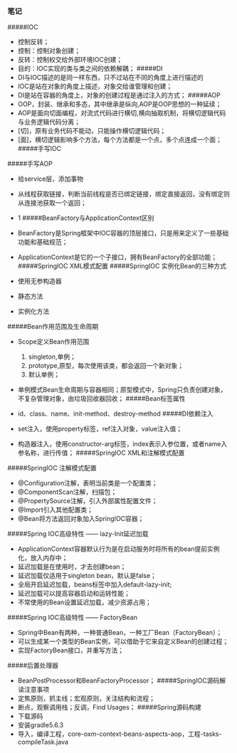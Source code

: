 ### 笔记

#####IOC
- 控制反转；
- 控制：控制对象创建；
- 反转：控制权交给外部环境IOC创建；
- 目的：IOC实现的类与类之间的依赖解耦；
#####DI
- DI与IOC描述的是同一样东西，只不过站在不同的角度上进行描述的
- IOC是站在对象的角度上描述，对象交给谁管理和创建；
- DI是站在容器的角度上，对象的创建过程是通过注入的方式；
#####AOP
- OOP，封装、继承和多态，其中继承是纵向,AOP是OOP思想的一种延续；
- AOP是面向切面编程，对流式代码进行横切,横向抽取机制，将横切逻辑代码与业务逻辑代码分离；
- [切]，原有业务代码不能动，只能操作横切逻辑代码；
- [面]，横切逻辑影响多个方法，每个方法都是一个点，多个点连成一个面；
#####手写IOC

#####手写AOP
- 给service层，添加事物

- 从线程获取链接，判断当前线程是否已绑定链接，绑定直接返回，没有绑定则从连接池获取一个返回；

- 1
  #####BeanFactory与ApplicationContext区别

- BeanFactory是Spring框架中IOC容器的顶层接口，只是用来定义了一些基础功能和基础规范；

- ApplicationContext是它的一个子接口，拥有BeanFactory的全部功能；
  #####SpringIOC XML模式配置
  #####SpringIOC 实例化Bean的三种方式

- 使用无参构造器

- 静态方法

- 实例化方法

#####Bean作用范围及生命周期

- Scope定义Bean作用范围
	1. singleton,单例；
	2. prototype,原型，每次使用该类，都会返回一个新对象；
	3. 默认单例；
	
- 单例模式Bean生命周期与容器相同；原型模式中，Spring只负责创建对象，不复杂管理对象，由垃圾回收器回收；
#####Bean标签属性

- id、class、name、init-method、destroy-method
#####DI依赖注入

- set注入，使用property标签，ref注入对象，value注入值；

- 构造器注入，使用constructor-arg标签，index表示入参位置，或者name入参名称，进行传值；
#####SpringIOC XML和注解模式配置

#####SpringIOC 注解模式配置

  - @Configuration注解，表明当前类是一个配置类；
  - @ComponentScan注解，扫描包；
  - @PropertySource注解，引入外部属性配置文件；
  - @Import引入其他配置类；
  - @Bean将方法返回对象加入SpringIOC容器；

#####Spring IOC高级特性 —— lazy-Init延迟加载

  - ApplicationContext容器默认行为是在启动服务时将所有的bean提前实例化，放入内存中；
  - 延迟加载是在使用时，才去创建bean；
  - 延迟加载仅适用于singleton bean，默认是false；
  - 全局开启延迟加载，beans标签中加入default-lazy-init;
  - 延迟加载可以提高容器启动和运转性能；
  - 不常使用的Bean设置延迟加载，减少资源占用；

#####Spring IOC高级特性 —— FactoryBean

  - Spring中Bean有两种，一种普通Bean，一种工厂Bean（FactoryBean）；
  - 可以生成某一个类型的Bean实例，可以借助于它来自定义Bean的创建过程；
  - 实现FactoryBean接口，并重写方法；

#####后置处理器
- BeanPostProcessor和BeanFactoryProcessor；
#####SpringIOC源码解读注意事项
- 定焦原则，抓主线；宏观原则，关注结构和流程；
- 断点，观察调用栈；反调，Find Usages；
#####Spring源码构建
- 下载源码
- 安装gradle5.6.3
- 导入，编译工程，core-oxm-context-beans-aspects-aop，工程-tasks-compileTask.java